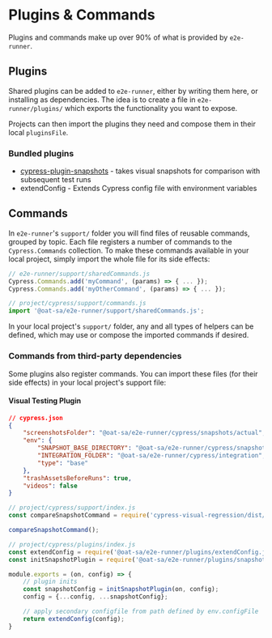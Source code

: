 # Plugins & Commands

Plugins and commands make up over 90% of what is provided by `e2e-runner`.

## Plugins

Shared plugins can be added to `e2e-runner`, either by writing them here, or installing as dependencies. The idea is to create a file in `e2e-runner/plugins/` which exports the functionality you want to expose.

Projects can then import the plugins they need and compose them in their local `pluginsFile`.

### Bundled plugins

- [cypress-plugin-snapshots](https://github.com/meinaart/cypress-plugin-snapshots) - takes visual snapshots for comparison with subsequent test runs
- extendConfig - Extends Cypress config file with environment variables

## Commands

In `e2e-runner`'s `support/` folder you will find files of reusable commands, grouped by topic. Each file registers a number of commands to the `Cypress.Commands` collection. To make these commands available in your local project, simply import the whole file for its side effects:

```js
// e2e-runner/support/sharedCommands.js
Cypress.Commands.add('myCommand', (params) => { ... });
Cypress.Commands.add('myOtherCommand', (params) => { ... });

// project/cypress/support/commands.js
import '@oat-sa/e2e-runner/support/sharedCommands.js';
```

In your local project's `support/` folder, any and all types of helpers can be defined, which may use or compose the imported commands if desired.

### Commands from third-party dependencies

Some plugins also register commands. You can import these files (for their side effects) in your local project's support file:

#### Visual Testing Plugin ####

```json
// cypress.json
{
    "screenshotsFolder": "@oat-sa/e2e-runner/cypress/snapshots/actual",
    "env": {
        "SNAPSHOT_BASE_DIRECTORY": "@oat-sa/e2e-runner/cypress/snapshots/base",
        "INTEGRATION_FOLDER": "@oat-sa/e2e-runner/cypress/integration",
        "type": "base"
    },
    "trashAssetsBeforeRuns": true,
    "videos": false
}
```

```js
// project/cypress/support/index.js
const compareSnapshotCommand = require('cypress-visual-regression/dist/command');

compareSnapshotCommand();
```

```js
// project/cypress/plugins/index.js
const extendConfig = require('@oat-sa/e2e-runner/plugins/extendConfig.js');
const initSnapshotPlugin = require('@oat-sa/e2e-runner/plugins/snapshots.js');

module.exports = (on, config) => {
    // plugin inits
    const snapshotConfig = initSnapshotPlugin(on, config);
    config = {...config, ...snapshotConfig};

    // apply secondary configfile from path defined by env.configFile
    return extendConfig(config);
}
```
